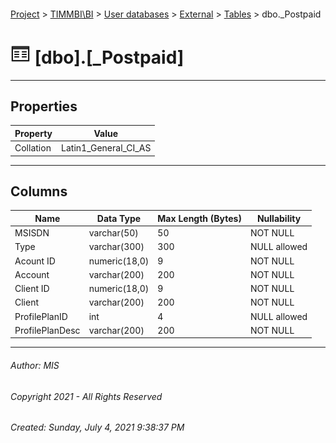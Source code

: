 #### 

[Project](../../../../index.md) > [TIMMBI\\BI](../../../index.md) > [User databases](../../index.md) > [External](../index.md) > [Tables](Tables.md) > dbo._Postpaid

# ![Tables](../../../../Images/Table32.png) [dbo].[_Postpaid]

---

## <a name="#properties"></a>Properties

| Property | Value |
|---|---|
| Collation | Latin1_General_CI_AS |


---

## <a name="#columns"></a>Columns

| Name | Data Type | Max Length (Bytes) | Nullability |
|---|---|---|---|
| MSISDN | varchar(50) | 50 | NOT NULL |
| Type | varchar(300) | 300 | NULL allowed |
| Acount ID | numeric(18,0) | 9 | NOT NULL |
| Account | varchar(200) | 200 | NOT NULL |
| Client ID | numeric(18,0) | 9 | NOT NULL |
| Client | varchar(200) | 200 | NOT NULL |
| ProfilePlanID | int | 4 | NULL allowed |
| ProfilePlanDesc | varchar(200) | 200 | NOT NULL |


---

###### Author:  MIS

###### Copyright 2021 - All Rights Reserved

###### Created: Sunday, July 4, 2021 9:38:37 PM

